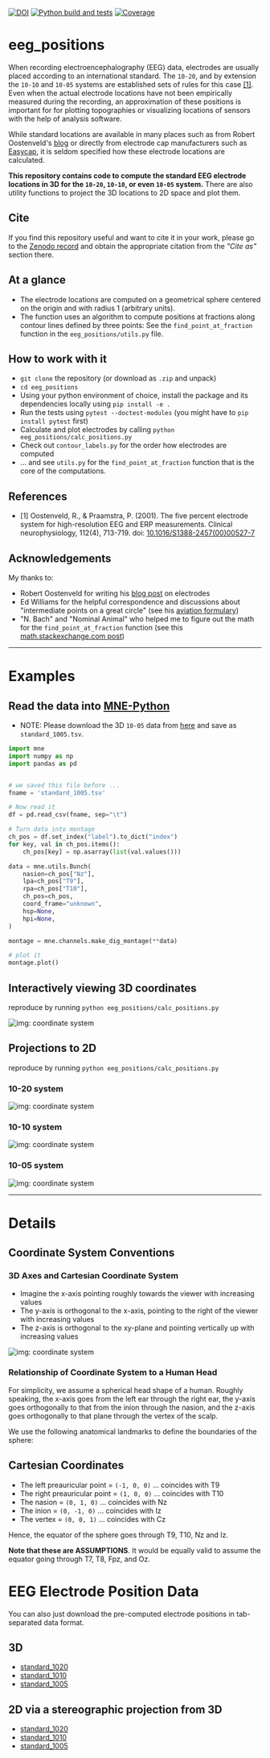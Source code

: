 [![DOI](https://zenodo.org/badge/136149692.svg)](https://zenodo.org/badge/latestdoi/136149692) [![Python build and tests](https://github.com/sappelhoff/eeg_positions/workflows/Python%20build%20and%20tests/badge.svg)](https://github.com/sappelhoff/eeg_positions/actions?query=workflow%3A%22Python+build+and+tests%22) [![Coverage](https://codecov.io/gh/sappelhoff/eeg_positions/branch/master/graph/badge.svg)](https://codecov.io/gh/sappelhoff/eeg_positions)

# eeg_positions

When recording electroencephalography (EEG) data, electrodes are usually placed
according to an international standard. The `10-20`, and by extension the
`10-10` and `10-05` systems are established sets of rules for this case
[[1]](https://www.biosemi.com/publications/pdf/Oostenveld2001b.pdf). Even when
the actual electrode locations have not been empirically measured during the
recording, an approximation  of these positions is important for for plotting
topographies or visualizing locations of sensors with the help of analysis
software.

While standard locations are available in many places such as from Robert
Oostenveld's [blog](http://robertoostenveld.nl/electrode/) or directly from
electrode cap manufacturers such as [Easycap](https://www.easycap.de/), it is
seldom specified how these electrode locations are calculated.

**This repository contains code to compute the standard EEG electrode locations
in 3D for the `10-20`, `10-10`, or even `10-05` system.** There are also utility
functions to project the 3D locations to 2D space and plot them.

## Cite

If you find this repository useful and want to cite it in your work, please go
to the [Zenodo record](https://doi.org/10.5281/zenodo.3718568) and obtain the
appropriate citation from the *"Cite as"* section there.

## At a glance

- The electrode locations are computed on a geometrical sphere centered on the
  origin and with radius 1 (arbitrary units).
- The function uses an algorithm to compute positions at fractions along
  contour lines defined by three points: See the `find_point_at_fraction`
  function in the `eeg_positions/utils.py` file.

## How to work with it

- `git clone` the repository (or download as `.zip` and unpack)
- `cd eeg_positions`
- Using your python environment of choice, install the package and its
  dependencies locally using `pip install -e .`
- Run the tests using `pytest --doctest-modules` (you might have to `pip install pytest` first)
- Calculate and plot electrodes by calling `python eeg_positions/calc_positions.py`
- Check out `contour_labels.py` for the order how electrodes are computed
- ... and see `utils.py` for the `find_point_at_fraction` function that is the
  core of the computations.

## References

- [1] Oostenveld, R., & Praamstra, P. (2001). The five percent electrode system
  for high-resolution EEG and ERP measurements. Clinical neurophysiology,
  112(4), 713-719. doi:
  [10.1016/S1388-2457(00)00527-7](https://www.biosemi.com/publications/pdf/Oostenveld2001b.pdf)

## Acknowledgements

My thanks to:

- Robert Oostenveld for writing his [blog post](http://robertoostenveld.nl/electrode/)
  on electrodes
- Ed Williams for the helpful correspondence and discussions about
  "intermediate points on a great circle" (see his
  [aviation formulary](http://www.edwilliams.org/avform.htm#Intermediate))
- "N. Bach" and "Nominal Animal" who helped me to figure out the math for
  the `find_point_at_fraction` function (see this
  [math.stackexchange.com post](https://math.stackexchange.com/questions/2800845/find-intermediate-points-on-small-circle-of-a-sphere/2805204#2805204))

---

# Examples

## Read the data into [MNE-Python](https://mne.tools)

- NOTE: Please download the 3D `10-05` data from [here](./data/standard_1005.tsv)
  and save as `standard_1005.tsv`.

```Python
import mne
import numpy as np
import pandas as pd


# we saved this file before ...
fname = 'standard_1005.tsv'

# Now read it
df = pd.read_csv(fname, sep="\t")

# Turn data into montage
ch_pos = df.set_index("label").to_dict("index")
for key, val in ch_pos.items():
    ch_pos[key] = np.asarray(list(val.values()))

data = mne.utils.Bunch(
    nasion=ch_pos["Nz"],
    lpa=ch_pos["T9"],
    rpa=ch_pos["T10"],
    ch_pos=ch_pos,
    coord_frame="unknown",
    hsp=None,
    hpi=None,
)

montage = mne.channels.make_dig_montage(**data)

# plot it
montage.plot()

```

## Interactively viewing 3D coordinates

reproduce by running `python eeg_positions/calc_positions.py`

![img: coordinate system](./data/images/3d_view.png)

## Projections to 2D

reproduce by running `python eeg_positions/calc_positions.py`

### 10-20 system
![img: coordinate system](./data/images/1020.png)

### 10-10 system
![img: coordinate system](./data/images/1010.png)

### 10-05 system
![img: coordinate system](./data/images/1005.png)

---

# Details

## Coordinate System Conventions

### 3D Axes and Cartesian Coordinate System

- Imagine the x-axis pointing roughly towards the viewer with increasing values
- The y-axis is orthogonal to the x-axis, pointing to the right of the viewer
  with increasing values
- The z-axis is orthogonal to the xy-plane and pointing vertically up with
  increasing values

![img: coordinate system](./data/images/coords_cartesian.png)

### Relationship of Coordinate System to a Human Head

For simplicity, we assume a spherical head shape of a human. Roughly speaking,
the x-axis goes from the left ear through the right ear, the y-axis goes
orthogonally to that from the inion through the nasion, and the z-axis goes
orthogonally to that plane through the vertex of the scalp.

We use the following anatomical landmarks to define the boundaries of the
sphere:

## Cartesian Coordinates

- The left preauricular point = `(-1, 0, 0)` ... coincides with T9
- The right preauricular point = `(1, 0, 0)` ... coincides with T10
- The nasion = `(0, 1, 0)` ... coincides with Nz
- The inion = `(0, -1, 0)` ... coincides with Iz
- The vertex = `(0, 0, 1)` ... coincides with Cz

Hence, the equator of the sphere goes through T9, T10, Nz and Iz.

**Note that these are ASSUMPTIONS**. It would be equally valid to assume the
equator going through T7, T8, Fpz, and Oz.

# EEG Electrode Position Data

You can also just download the pre-computed electrode positions in tab-separated
data format.

## 3D

 - [standard_1020](./data/standard_1020.tsv)
 - [standard_1010](./data/standard_1010.tsv)
 - [standard_1005](./data/standard_1005.tsv)

## 2D via a stereographic projection from 3D

- [standard_1020](./data/standard_1020_2D.tsv)
- [standard_1010](./data/standard_1010_2D.tsv)
- [standard_1005](./data/standard_1005_2D.tsv)
